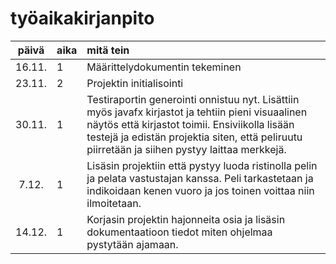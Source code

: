 # työaikakirjanpito

| päivä | aika | mitä tein  |
| :----:|:-----| :-----|
| 16.11. | 1    | Määrittelydokumentin tekeminen|
| 23.11. | 2    | Projektin initialisointi|
| 30.11. | 1    | Testiraportin generointi onnistuu nyt. Lisättiin myös javafx kirjastot ja tehtiin pieni visuaalinen näytös että kirjastot toimii. Ensiviikolla lisään testejä ja edistän projektia siten, että peliruutu piirretään ja siihen pystyy laittaa merkkejä.|
| 7.12. | 1    | Lisäsin projektiin että pystyy luoda ristinolla pelin ja pelata vastustajan kanssa. Peli tarkastetaan ja indikoidaan kenen vuoro ja jos toinen voittaa niin ilmoitetaan.|
| 14.12. | 1    | Korjasin projektin hajonneita osia ja lisäsin dokumentaatioon tiedot miten ohjelmaa pystytään ajamaan.|
